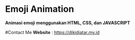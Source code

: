 # Emoji Animation
**Animasi emoji menggunakan HTML, CSS, dan JAVASCRIPT**

#Contact Me
**Website** : https://dikidjatar.my.id
